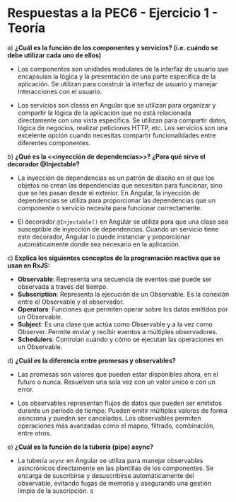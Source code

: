# Respuestas a la PEC6 - Ejercicio 1 - Teoría

a) **¿Cuál es la función de los componentes y servicios? (i.e. cuándo se debe utilizar cada uno de ellos)**
   
   - Los componentes son unidades modulares de la interfaz de usuario que encapsulan la lógica y la presentación de una parte específica de la aplicación. Se utilizan para construir la interfaz de usuario y manejar interacciones con el usuario.
   
   - Los servicios son clases en Angular que se utilizan para organizar y compartir la lógica de la aplicación que no está relacionada directamente con una vista específica. Se utilizan para compartir datos, lógica de negocios, realizar peticiones HTTP, etc. Los servicios son una excelente opción cuando necesitas compartir funcionalidades entre diferentes componentes.

b) **¿Qué es la <<inyección de dependencias>>? ¿Para qué sirve el decorador @Injectable?**
   
   - La inyección de dependencias es un patrón de diseño en el que los objetos no crean las dependencias que necesitan para funcionar, sino que se les pasan desde el exterior. En Angular, la inyección de dependencias se utiliza para proporcionar las dependencias que un componente o servicio necesita para funcionar correctamente.
   
   - El decorador `@Injectable()` en Angular se utiliza para que una clase sea susceptible de inyección de dependencias. Cuando un servicio tiene este decorador, Angular lo puede instanciar y proporcionar automáticamente donde sea necesario en la aplicación.

c) **Explica los siguientes conceptos de la programación reactiva que se usan en RxJS:**
   
   - **Observable**: Representa una secuencia de eventos que puede ser observada a través del tiempo.
   - **Subscription**: Representa la ejecución de un Observable. Es la conexión entre el Observable y el observador.
   - **Operators**: Funciones que permiten operar sobre los datos emitidos por un Observable.
   - **Subject**: Es una clase que actúa como Observable y a la vez como Observer. Permite enviar y recibir eventos a múltiples observadores.
   - **Schedulers**: Controlan cuándo y cómo se ejecutan las operaciones en un Observable.

d) **¿Cuál es la diferencia entre promesas y observables?**
   
   - Las promesas son valores que pueden estar disponibles ahora, en el futuro o nunca. Resuelven una sola vez con un valor único o con un error.
   
   - Los observables representan flujos de datos que pueden ser emitidos durante un período de tiempo. Pueden emitir múltiples valores de forma asíncrona y pueden ser cancelados. Los observables permiten operaciones más avanzadas como el mapeo, filtrado, combinación, entre otros.

e) **¿Cuál es la función de la tubería (pipe) async?**
   
   - La tubería `async` en Angular se utiliza para manejar observables asincrónicos directamente en las plantillas de los componentes. Se encarga de suscribirse y desuscribirse automáticamente del observable, evitando fugas de memoria y asegurando una gestión limpia de la suscripción.
s
